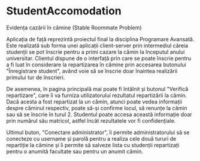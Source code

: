 # StudentAccomodation
Evidența cazării în cămine (Stable Roommate Problem)

Aplicația de față reprezintă proiectul final la disciplina Programare Avansată. Este realizată sub forma unei aplicații client-server prin intermediul căreia studenții se pot înscrie pentru a primi cazare la cămin la începutul anului universitar. Clientul dispune de o interfață prin care se poate înscrie pentru a fi luat în considerare la repartizarea în cămine prin accesarea butonului "Înregistrare student", având voie să se înscrie doar înaintea realizării primului tur de înscrieri.

De asemenea, în pagina principală mai poate fi întâlnit și butonul "Verifică repartizare", care îi va furniza utilizatorului rezultatul repartizării la cămin. Dacă acesta a fost repartizat la un cămin, atunci poate vedea informații despre căminul respectiv, poate să-și confirme locul, să renunțe la cămin sau să se înscrie în turul 2. Studentul poate accesa această informație doar prin numărul său matricol, astfel încât rezultatele vor fi confidențiale.

Ultimul buton, "Conectare administrator", îi permite administratorului să se conecteze cu username și parolă pentru a realiza cele două tururi de repartiție la cămine și îi permite să salveze lista cu studenții repartizați pentru o anumită facultate sau pentru un anumit cămin.